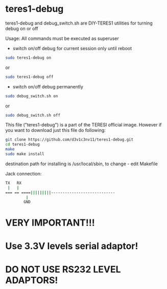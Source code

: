 
# teres1-debug

teres1-debug and debug_switch.sh are DIY-TERES1 utilities for turning debug on or off 


Usage: All commands must be executed as superuser

- switch on/off debug for current session only until reboot
```bash
sudo teres1-debug on
```
or
```bash
sudo teres1-debug off
```

- switch on/off debug permanently
```bash
sudo debug_switch.sh on
```
or
```bash
sudo debug_switch.sh off
```

This file ("teres1-debug") is a part of the TERESI official image. However if you want to download just this file do following: 

```bash
git clone https://github.com/d3v1c3nv11/teres1-debug.git
cd teres1-debug
make
sudo make install
```
destination path for installing is /usr/local/sbin, to change - edit Makefile


Jack connection:
```bash
TX   RX
 |   |    
=== == ====|||||||||----------------------------
         |
        GND
```

# VERY IMPORTANT!!! 
# Use 3.3V levels serial adaptor! 
# DO NOT USE RS232 LEVEL ADAPTORS!

